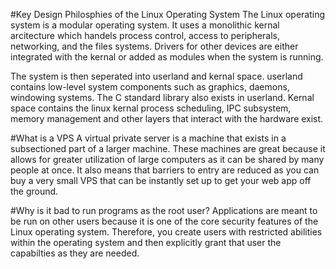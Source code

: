 #Key Design Philosphies of the Linux Operating System
The Linux operating system is a modular operating system. It uses a monolithic kernal arcitecture which handels process control, access to peripherals, networking, and the files systems. Drivers for other devices are either integrated with the kernal or added as modules when the system is running.

The system is then seperated into userland and kernal space. userland contains low-level system components such as graphics, daemons, windowing systems. The C standard library also exists in userland. Kernal space contains the linux kernal process scheduling, IPC subsystem, memory management and other layers that interact with the hardware exist.


#What is a VPS
A virtual private server is a machine that exists in a subsectioned part of a larger machine. These machines are great because it allows for greater utilization of large computers as it can be shared by many people at once. It also means that barriers to entry are reduced as you can buy a very small VPS that can be instantly set up to get your web app off the ground. 



#Why is it bad to run programs as the root user?
Applications are meant to be run on other users because it is one of the core security features of the Linux operating system. Therefore, you create users with restricted abilities within the operating system and then explicitly grant that user the capabilties as they are needed. 